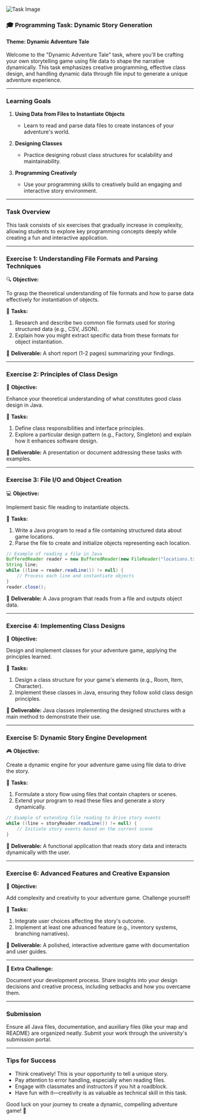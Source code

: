 ![Task Image](https://oaidalleapiprodscus.blob.core.windows.net/private/org-asPC5Skb6EoE1i324HhdGnV1/user-4VyHdJuNDsg3rdcmO7ghXoi2/img-ZPvTxKBEKRClyCSV7OLd9D2A.png?st=2024-11-07T16%3A31%3A56Z&se=2024-11-07T18%3A31%3A56Z&sp=r&sv=2024-08-04&sr=b&rscd=inline&rsct=image/png&skoid=d505667d-d6c1-4a0a-bac7-5c84a87759f8&sktid=a48cca56-e6da-484e-a814-9c849652bcb3&skt=2024-11-07T04%3A23%3A33Z&ske=2024-11-08T04%3A23%3A33Z&sks=b&skv=2024-08-04&sig=RjJjYd53QNG5vUprzRzSxRp91nRwEjKy2N2yzDL8mHQ%3D)

### 🎓 Programming Task: Dynamic Story Generation

#### **Theme:** Dynamic Adventure Tale

Welcome to the "Dynamic Adventure Tale" task, where you'll be crafting your own storytelling game using file data to shape the narrative dynamically. This task emphasizes creative programming, effective class design, and handling dynamic data through file input to generate a unique adventure experience.

---

### **Learning Goals**

1. **Using Data from Files to Instantiate Objects**
   - Learn to read and parse data files to create instances of your adventure's world.
  
2. **Designing Classes**
   - Practice designing robust class structures for scalability and maintainability.

3. **Programming Creatively**
   - Use your programming skills to creatively build an engaging and interactive story environment.

---

### **Task Overview**

This task consists of six exercises that gradually increase in complexity, allowing students to explore key programming concepts deeply while creating a fun and interactive application.

---

### **Exercise 1: Understanding File Formats and Parsing Techniques**

🔍 **Objective:**

To grasp the theoretical understanding of file formats and how to parse data effectively for instantiation of objects.

🔸 **Tasks:**

1. Research and describe two common file formats used for storing structured data (e.g., CSV, JSON).
2. Explain how you might extract specific data from these formats for object instantiation.

🔗 **Deliverable:** A short report (1-2 pages) summarizing your findings.

---

### **Exercise 2: Principles of Class Design**

🧩 **Objective:**

Enhance your theoretical understanding of what constitutes good class design in Java.

🔸 **Tasks:**

1. Define class responsibilities and interface principles.
2. Explore a particular design pattern (e.g., Factory, Singleton) and explain how it enhances software design.

🔗 **Deliverable:** A presentation or document addressing these tasks with examples.

---

### **Exercise 3: File I/O and Object Creation**

💻 **Objective:**

Implement basic file reading to instantiate objects.

🔸 **Tasks:**

1. Write a Java program to read a file containing structured data about game locations.
2. Parse the file to create and initialize objects representing each location.

```java
// Example of reading a file in Java
BufferedReader reader = new BufferedReader(new FileReader("locations.txt"));
String line;
while ((line = reader.readLine()) != null) {
    // Process each line and instantiate objects
}
reader.close();
```

🔗 **Deliverable:** A Java program that reads from a file and outputs object data.

---

### **Exercise 4: Implementing Class Designs**

🔨 **Objective:**

Design and implement classes for your adventure game, applying the principles learned.

🔸 **Tasks:**

1. Design a class structure for your game's elements (e.g., Room, Item, Character).
2. Implement these classes in Java, ensuring they follow solid class design principles.

🔗 **Deliverable:** Java classes implementing the designed structures with a main method to demonstrate their use.

---

### **Exercise 5: Dynamic Story Engine Development**

🎮 **Objective:**

Create a dynamic engine for your adventure game using file data to drive the story.

🔸 **Tasks:**

1. Formulate a story flow using files that contain chapters or scenes.
2. Extend your program to read these files and generate a story dynamically.

```java
// Example of extending file reading to drive story events
while ((line = storyReader.readLine()) != null) {
    // Initiate story events based on the current scene
}
```

🔗 **Deliverable:** A functional application that reads story data and interacts dynamically with the user.

---

### **Exercise 6: Advanced Features and Creative Expansion**

🌟 **Objective:**

Add complexity and creativity to your adventure game. Challenge yourself!

🔸 **Tasks:**

1. Integrate user choices affecting the story's outcome.
2. Implement at least one advanced feature (e.g., inventory systems, branching narratives).

🔗 **Deliverable:** A polished, interactive adventure game with documentation and user guides.

---

**🚀 Extra Challenge:**

Document your development process. Share insights into your design decisions and creative process, including setbacks and how you overcame them.

---

### **Submission**

Ensure all Java files, documentation, and auxiliary files (like your map and README) are organized neatly. Submit your work through the university's submission portal.

---

### **Tips for Success**

- Think creatively! This is your opportunity to tell a unique story.
- Pay attention to error handling, especially when reading files.
- Engage with classmates and instructors if you hit a roadblock.
- Have fun with it—creativity is as valuable as technical skill in this task.

Good luck on your journey to create a dynamic, compelling adventure game! 🎉
